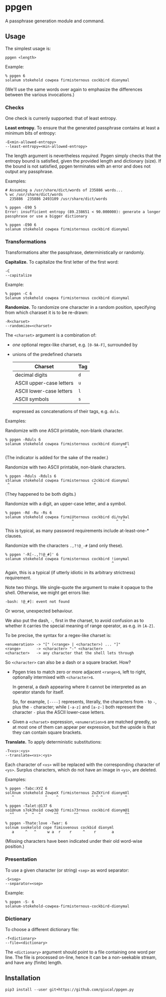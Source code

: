 ppgen
=====

A passphrase generation module and command.

Usage
-----

The simplest usage is:

    ppgen <length>

Example:

    % ppgen 6
    solanum stokehold cowpea firmisternous cockbird dionymal

(We'll use the same words over again to emphasize the differences between
the various invocations.)

### Checks

One check is currenly supported: that of least entropy.

**Least entropy.**
To ensure that the generated passphrase contains at least a minimum bits of
entropy:

    -E<min-allowed-entropy>
    --least-entropy=<min-allowed-entropy>

The length argument is nevertheless *required*. Ppgen simply checks that the
entropy bound is satisfied, given the provided length and dictionary (size).
If the bound is not satisfied, ppgen terminates with an error and does not
output any passphrase.

Examples:

    # Assuming a /usr/share/dict/words of 235886 words...
    % wc /usr/share/dict/words
      235886  235886 2493109 /usr/share/dict/words

    % ppgen -E90 5
    Error: insufficient entropy (89.238651 < 90.000000): generate a longer passphrase or use a bigger dictionary

    % ppgen -E90 6
    solanum stokehold cowpea firmisternous cockbird dionymal

### Transformations

Transformations alter the passphrase, deterministically or randomly.

**Capitalize.**
To capitalize the first letter of the first word:

    -C
    --capitalize

Example:

    % ppgen -C 6
    Solanum stokehold cowpea firmisternous cockbird dionymal

**Randomize.**
To randomize one character in a random position, specifying from which
charaset it is to be re-drawn:

    -R<charset>
    --randomize=<charset>

The `<charset>` argument is a combination of:

  - *one* optional regex-like charset, e.g. `[0-9A-F]`, surrounded by
  - unions of the predefined charsets

      | Charset                  | Tag |
      | ------------------------ | --- |
      | decimal digits           | `d` |
      | ASCII upper-case letters | `u` |
      | ASCII lower-case letters | `l` |
      | ASCII symbols            | `s` |

    expressed as concatenations of their tags, e.g. `duls`.

Examples:

Randomize with one ASCII printable, non-blank character.

    % ppgen -Rduls 6
    solanum stokehold cowpea firmisternous cockbird dionymFl
                                                          ^

(The indicator is added for the sake of the reader.)

Randomize with two ASCII printable, non-blank characters.

    % ppgen -Rduls -Rduls 6
    s5lanum stokehold cowpea firmisternous c2ckbird dionymal
     ^                                      ^

(They happened to be both digits.)

Randomize with a digit, an upper-case letter, and a symbol.

    % ppgen -Rd -Ru -Rs 6
    solanum stokehold cowpea firmiUternous cockbird di/ny9al
                                  ^                   ^  ^

This is typical, as many password requirements include at-least-one-*
clauses.

Randomize with the characters `.,?!@_-#` (and only these).

    % ppgen '-R[-.,?!@_#]' 6
    solanum stokehold cowpea firmisternous cockbird !ionymal
                                                    ^

Again, this is a typical (if utterly idiotic in its arbitrary strictness)
requirement.

Note two things. We single-quote the argument to make it opaque to the
shell. Otherwise, we might get errors like:

    -bash: !@_#]: event not found

Or worse, unexpected behaviour.

We also put the dash, `-`, first in the charset, to avoid confusion as to
whether it carries the special meaning of range operator, as e.g. in `[A-Z]`.

To be precise, the syntax for a regex-like charset is:

    <enumeration> -> "[" (<range> | <character>) ... "]"
    <range>       -> <character> "-" <character>
    <character>   -> any character that the shell lets through

So `<character>` can also be a dash or a square bracket. How?

  - Ppgen tries to match zero or more adjacent `<range>`s, left to right,
    optionally intermixed with `<character>`s.

    In general, a dash appearing where it cannot be interpreted as an operator
    stands for itself.

    So, for example, `[----]` represents, literally, the characters from `-` to
    `-`, plus the `-` character; while `[-a-z]` and `[a-z-]` both represent the
    character `-` plus the ASCII lower-case letters.

  - Given a `<charset>` expression, `<enumeration>`s are matched greedly, so at
    most one of them can appear per expression, but the upside is that they can
    contain square brackets.

**Translate.**
To apply deterministic substitutions:

    -T<xs>:<ys>
    --translate=<xs>:<ys>

Each character of `<xs>` will be replaced with the corresponding character
of `<ys>`. Surplus characters, which do not have an image in `<ys>`,
are deleted.

Examples:

    % ppgen -Tabc:XYZ 6
    solXnum stokehold ZowpeX firmisternous ZoZkYird dionymXl
       ^              ^    ^               ^ ^ ^          ^

    % ppgen -Talet:@137 6
    so1@num s7ok3ho1d cowp3@ firmis73rnous cockbird dionym@1
      ^^     ^  ^  ^      ^^       ^^                     ^^

    % ppgen -Thate:love -Twar: 6
    solnum svokelold cope fimisvenous cockbid dionyml
       a     ^   ^     w a  r    r     ^    r       a

(Missing characters have been indicated under their old word-wise position.)

### Presentation

To use a given character (or string) `<sep>` as word separator:

    -S<sep>
    --separator=<sep>

Example:

    % ppgen -S- 6
    solanum-stokehold-cowpea-firmisternous-cockbird-dionymal

### Dictionary

To choose a different dictionary file:

    -f<dictionary>
    --file=<dictionary>

The `<dictionary>` argument should point to a file containing one word
per line. The file is processed on-line, hence it can be a non-seekable
stream, and have any (finite) length.

Installation
------------

    pip3 install --user git+https://github.com/giucal/ppgen.py
